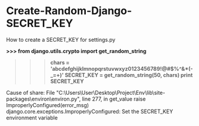 # Create-Random-Django-SECRET_KEY
How to create a SECRET_KEY for settings.py

<b>>>> from django.utils.crypto import get_random_string
>>> chars = 'abcdefghijklmnopqrstuvwxyz0123456789!@#$%^&*(-_=+)'
>>> SECRET_KEY = get_random_string(50, chars)
>>> print SECRET_KEY
</b>

Cause of share: 
File "C:\Users\User\Desktop\Project\Env\lib\site-packages\environ\environ.py", line 277, in get_value
    raise ImproperlyConfigured(error_msg)
django.core.exceptions.ImproperlyConfigured: Set the SECRET_KEY environment variable

